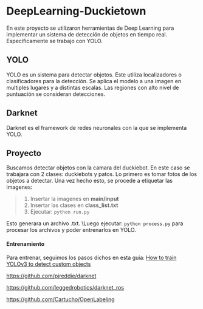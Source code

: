 # DeepLearning-Duckietown
En este proyecto se utilizaron herramientas de Deep Learning para implementar un sistema de detección de objetos en tiempo real. Especificamente se trabajo con YOLO.
## YOLO
YOLO es un sistema para detectar objetos. Este utiliza localizadores o clasificadores para la detección. Se aplica el modelo a una imagen en multiples lugares y a distintas escalas. Las regiones con alto nivel de puntuación se consideran detecciones.
## Darknet
Darknet es el framework de redes neuronales con la que se implementa YOLO.
## Proyecto
Buscamos detectar objetos con la camara del duckiebot. En este caso se trabajara con 2 clases: duckiebots y patos. Lo primero es tomar fotos de los objetos a detectar. Una vez hecho esto, se procede a etiquetar las imagenes:

>1) Insertar la imagenes en **main/input**
>2) Insertar las clases en **class_list.txt**
>3) Ejecutar: ```python run.py```

Esto generara un archivo .txt. \Luego ejecutar: ```python process.py``` para procesar los archivos y poder entrenarlos en YOLO.
#### Entrenamiento
Para entrenar, seguimos los pasos dichos en esta guia: [How to train YOLOv3 to detect custom objects](https://medium.com/@manivannan_data/how-to-train-yolov3-to-detect-custom-objects-ccbcafeb13d2)




https://github.com/pjreddie/darknet

https://github.com/leggedrobotics/darknet_ros

https://github.com/Cartucho/OpenLabeling
